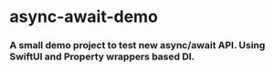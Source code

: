 # async-await-demo
### A small demo project to test new async/await API. Using SwiftUI and Property wrappers based DI.
